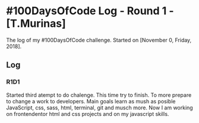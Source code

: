 # #100DaysOfCode Log - Round 1 - [T.Murinas]

The log of my #100DaysOfCode challenge. Started on [November 0, Friday, 2018].

## Log

### R1D1 

Started third atempt to do chalenge. This time try to finish. To more prepare to change a work to developers. Main goals learn as mush as posible JavaScript, css, sass, html, terminal, git and musch more. Now I am working on frontendentor html and css projects and on my javascript skills. 


